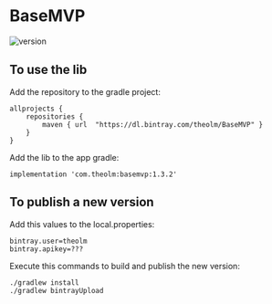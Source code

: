 # BaseMVP

![version](https://img.shields.io/badge/version-1.3.2-blue)

## To use the lib

Add the repository to the gradle project:
```
allprojects {
    repositories {
        maven { url  "https://dl.bintray.com/theolm/BaseMVP" }
    }
}
```

Add the lib to the app gradle:
```
implementation 'com.theolm:basemvp:1.3.2'
```

## To publish a new version

Add this values to the local.properties:
```
bintray.user=theolm
bintray.apikey=???
```

Execute this commands to build and publish the new version:
```
./gradlew install
./gradlew bintrayUpload
```
